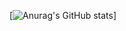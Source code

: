 [![Anurag's GitHub stats](https://github-readme-stats.vercel.app/api?username=roulioo&show_icons=true)]

